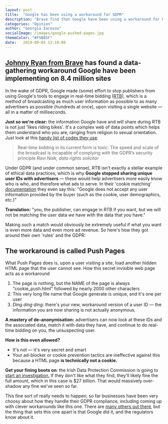 ```yaml
---
layout: post
title:  "Google has been using a workaround for GDPR"
description: "Brave find that Google have been using a workaround for GDPR, specifically with real-time bidding, so that they can gather more data and ad revenue. They could get a full gdpr fine"
categories: "Opinion"
author: "Georgia Iacovou"
socialImage: /images/google-pushed-pages.jpg
themeColor: "#F5BB5F"
date:   2019-09-05 13:18:00
---
```


## [Johnny Ryan from Brave](https://brave.com/google-gdpr-workaround/) has found a data-gathering workaround Google have been implementing on 8.4 million sites

In the wake of GDPR, Google made (some) effort to stop publishers from using Google's tools to engage in real-time bidding ([RTB](https://metomic.io/blog/main/2019/03/29/RTB-fast-secret-auctions-with-your-data/html)), which is a method of broadcasting as much user information as possible to as many advertisers as possible (hundreds at once), upon visiting a single website — all in a matter of milliseconds. 

**Just so we're clear:** the information Google have and will share during RTB is not just 'likes riding bikes'. It's a complex web of data points which helps them understand who you are, ranging from religion to sexual orientation. Just look at this [handy list of codes they use](https://developers.google.com/authorized-buyers/rtb/downloads/publisher-verticals).

> Real-time bidding in its current form is toxic. The speed and scale of the broadcast is incapable of complying with the GDPR’s security principle
*Ravi Naik, data rights solicitor*

Under GDPR (and under common sense), RTB isn't exactly a stellar example of ethical data practices, which is why **Google stopped sharing unique user IDs with advertisers** — these would help advertisers more easily know who is who, and therefore what ads to serve. In their 'cookie matching' [documentation](https://developers.google.com/authorized-buyers/rtb/cookie-guide) they even say this: "Google does not accept any user information provided by the buyer (such as the cookie, user demographics, etc.)" 

**Translation:** "you, the publisher, can engage in RTB if you want, but we will not be matching the user data *we* have with the data that *you* have."

Making such a match would obviously be extremely useful if what you want is even more data and even more ad revenue. So here's how they got around their own 'rules' and the GDPR:

## The workaround is called Push Pages

What Push Pages does is, upon a user visiting a site, load another hidden HTML page that the user cannot see. How this secret invisible web page acts as a workaround

1. The page is nothing, but the NAME of the page is always "cookie_push.html" followed by nearly 2000 other characters
2. This very long file name that Google generate is unique, and it's one per user
3. *Ding ding ding*: there's your new, workaround version of a user ID — the information you are now sharing is not actually anonymous.

**A mastery of de-anonymisation:** advertisers can now look at these IDs and the associated data, match it with data they have, and continue to do real-time bidding on you, the unsuspecting user.

**How is this even allowed?**

- It's not — it's very secret and smart
- Your ad-blocker or cookie prevention tactics are ineffective against this because a HTML page **is technically not a cookie.**

**Get your fining boots on**: the Irish Data Protection Commission is going to [start an investigation.](https://brave.com/dpc-google/) If they don't like what they find, they'll likely fine the full amount, which in this case is $27 billion. That would massively over-shadow any fine we've seen so far. 

This fine sort of really needs to happen; so far businesses have been very choosy about how they handle their GDPR compliance, including coming up with clever workarounds like this one. There are [many others out there](https://metomic.io/blog/main/2019/04/23/cookies-are-a-perfect-and-irresistible-distraction-from-other-bad-things.html), but the thing that sets this one apart is that Google did it, and the regulators know about it.